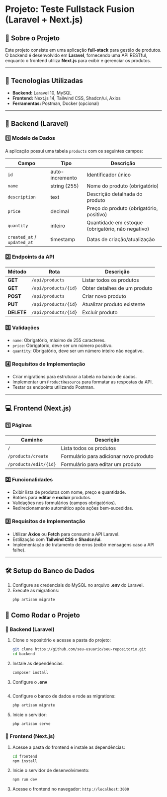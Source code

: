 # Projeto: Teste Fullstack Fusion (Laravel + Next.js)

## 📌 Sobre o Projeto
Este projeto consiste em uma aplicação **full-stack** para gestão de produtos. O backend é desenvolvido em **Laravel**, fornecendo uma API RESTful, enquanto o frontend utiliza **Next.js** para exibir e gerenciar os produtos.

---

## 🚀 Tecnologias Utilizadas
- **Backend:** Laravel 10, MySQL
- **Frontend:** Next.js 14, Tailwind CSS, Shadcn/ui, Axios
- **Ferramentas:** Postman, Docker (opcional)

---

## 🔧 Backend (Laravel)
### 1️⃣ Modelo de Dados
A aplicação possui uma tabela `products` com os seguintes campos:

| Campo       | Tipo          | Descrição                     |
|------------|--------------|-------------------------------|
| `id`       | auto-incremento | Identificador único |
| `name`     | string (255)  | Nome do produto (obrigatório) |
| `description` | text       | Descrição detalhada do produto |
| `price`    | decimal      | Preço do produto (obrigatório, positivo) |
| `quantity` | inteiro      | Quantidade em estoque (obrigatório, não negativo) |
| `created_at` / `updated_at` | timestamp | Datas de criação/atualização |

### 2️⃣ Endpoints da API
| Método | Rota | Descrição |
|--------|------|-----------|
| **GET** | `/api/products` | Listar todos os produtos |
| **GET** | `/api/products/{id}` | Obter detalhes de um produto |
| **POST** | `/api/products` | Criar novo produto |
| **PUT** | `/api/products/{id}` | Atualizar produto existente |
| **DELETE** | `/api/products/{id}` | Excluir produto |

### 3️⃣ Validações
- `name`: Obrigatório, máximo de 255 caracteres.
- `price`: Obrigatório, deve ser um número positivo.
- `quantity`: Obrigatório, deve ser um número inteiro não negativo.

### 4️⃣ Requisitos de Implementação
- Criar migrations para estruturar a tabela no banco de dados.
- Implementar um `ProductResource` para formatar as respostas da API.
- Testar os endpoints utilizando Postman.

---

## 💻 Frontend (Next.js)
### 1️⃣ Páginas
| Caminho | Descrição |
|---------|-----------|
| `/` | Lista todos os produtos |
| `/products/create` | Formulário para adicionar novo produto |
| `/products/edit/{id}` | Formulário para editar um produto |

### 2️⃣ Funcionalidades
- Exibir lista de produtos com nome, preço e quantidade.
- Botões para **editar** e **excluir** produtos.
- Validações nos formulários (campos obrigatórios).
- Redirecionamento automático após ações bem-sucedidas.

### 3️⃣ Requisitos de Implementação
- Utilizar **Axios** ou **Fetch** para consumir a API Laravel.
- Estilização com **Tailwind CSS** e **Shadcn/ui**.
- Implementação de tratamento de erros (exibir mensagens caso a API falhe).

---

## 🛠 Setup do Banco de Dados
1. Configure as credenciais do MySQL no arquivo **.env** do Laravel.
2. Execute as migrations:
   ```sh
   php artisan migrate
   ```

## 🎯 Como Rodar o Projeto
### 🔹 Backend (Laravel)
1. Clone o repositório e acesse a pasta do projeto:
   ```sh
   git clone https://github.com/seu-usuario/seu-repositorio.git
   cd backend
   ```
2. Instale as dependências:
   ```sh
   composer install
   ```
3. Configure o **.env**
   ```sh
   ```
4. Configure o banco de dados e rode as migrations:
   ```sh
   php artisan migrate
   ```
5. Inicie o servidor:
   ```sh
   php artisan serve
   ```

### 🔹 Frontend (Next.js)
1. Acesse a pasta do frontend e instale as dependências:
   ```sh
   cd frontend
   npm install
   ```
2. Inicie o servidor de desenvolvimento:
   ```sh
   npm run dev
   ```
3. Acesse o frontend no navegador: `http://localhost:3000`